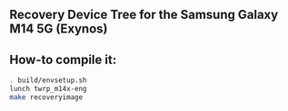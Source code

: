 ## Recovery Device Tree for the Samsung Galaxy M14 5G (Exynos)

## How-to compile it:

```sh
. build/envsetup.sh
lunch twrp_m14x-eng
make recoveryimage
```
